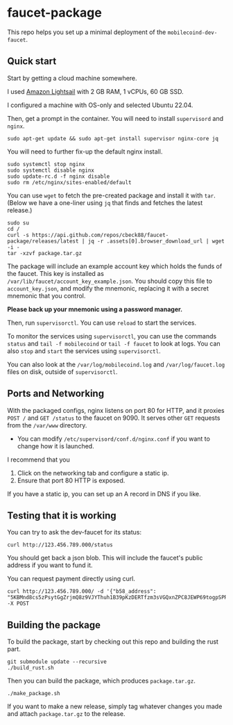 # faucet-package

This repo helps you set up a minimal deployment of the `mobilecoind-dev-faucet`.

## Quick start

Start by getting a cloud machine somewhere.

I used [Amazon Lightsail](https://aws.amazon.com/free/compute/lightsail/?trk=56417dfe-8849-4622-bfa4-7ec30bd6f5a3&sc_channel=ps&ef_id=Cj0KCQjw_r6hBhDdARIsAMIDhV9mF7D1mX0JVrE8kVXF_gKbQw3GOy8Prk3Bc6AtwPdOZHMYgTAY3t4aAgMyEALw_wcB:G:s&s_kwcid=AL!4422!3!536323500429!e!!g!!amazon%20lightsail!11199789546!116615087504) with 2 GB RAM, 1 vCPUs, 60 GB SSD.

I configured a machine with OS-only and selected Ubuntu 22.04.

Then, get a prompt in the container. You will need to install `supervisord` and `nginx`.

```
sudo apt-get update && sudo apt-get install supervisor nginx-core jq
```

You will need to further fix-up the default nginx install.

```
sudo systemctl stop nginx
sudo systemctl disable nginx
sudo update-rc.d -f nginx disable
sudo rm /etc/nginx/sites-enabled/default
```

You can use `wget` to fetch the pre-created package and install it with `tar`.
(Below we have a one-liner using `jq` that finds and fetches the latest release.)

```
sudo su
cd /
curl -s https://api.github.com/repos/cbeck88/faucet-package/releases/latest | jq -r .assets[0].browser_download_url | wget -i -
tar -xzvf package.tar.gz
```

The package will include an example account key which holds the funds of the faucet.
This key is installed as `/var/lib/faucet/account_key_example.json`.
You should copy this file to `account_key.json`, and modify the mnemonic, replacing it with a secret mnemonic that you control.

**Please back up your mnemonic using a password manager.**

Then, run `supervisorctl`. You can use `reload` to start the services.

To monitor the services using `supervisorctl`, you can use the commands `status` and `tail -f mobilecoind` or `tail -f faucet` to look at logs.
You can also `stop` and `start` the services using `supervisorctl`.

You can also look at the `/var/log/mobilecoind.log` and `/var/log/faucet.log` files on disk, outside of `supervisorctl`.

## Ports and Networking

With the packaged configs, nginx listens on port 80 for HTTP, and it proxies `POST /` and `GET /status` to the faucet on 9090.
It serves other `GET` requests from the `/var/www` directory.

* You can modify `/etc/supervisord/conf.d/nginx.conf` if you want to change how it is launched.

I recommend that you

1. Click on the networking tab and configure a static ip.
1. Ensure that port 80 HTTP is exposed.

If you have a static ip, you can set up an A record in DNS if you like.

## Testing that it is working

You can try to ask the dev-faucet for its status:

```
curl http://123.456.789.000/status
```

You should get back a json blob. This will include the faucet's public address if you want to fund it.

You can request payment directly using curl.

```
curl http://123.456.789.000/ -d '{"b58_address": "5KBMnd8cs5zPsytGgZrjmQ8z9VJYThuh1B39pKzDERTfzm3sVGQxnZPC8JEWP69togpSPRz3e6pBsLzwnMjrXTbDqoRTQ8VF98sQu7LqjL5"}' -X POST
```

## Building the package

To build the package, start by checking out this repo and building the rust part.

```
git submodule update --recursive
./build_rust.sh
```

Then you can build the package, which produces `package.tar.gz`.

```
./make_package.sh
```

If you want to make a new release, simply tag whatever changes you made and attach `package.tar.gz` to the release.
